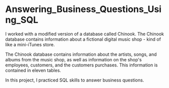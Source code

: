 # Answering_Business_Questions_Using_SQL

I worked with a modified version of a database called Chinook. The Chinook database contains information about a fictional digital music shop - kind of like a mini-iTunes store.

The Chinook database contains information about the artists, songs, and albums from the music shop, as well as information on the shop's employees, customers, and the customers purchases. This information is contained in eleven tables.

In this project, I practiced SQL skills to answer business questions.
